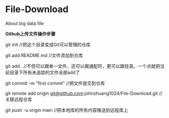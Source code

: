 # File-Download
About big data file

**Github上传文件操作步骤**

git init //把这个目录变成Git可以管理的仓库

git add README.md //文件添加到仓库

git add . //不但可以跟单一文件，还可以跟通配符，更可以跟目录。一个点就把当前目录下所有未追踪的文件全部add了 

git commit -m "first commit" //把文件提交到仓库

git remote add origin git@github.com:johnzhuang1024/File-Download.git //关联远程仓库

git push -u origin main //把本地库的所有内容推送到远程库上
